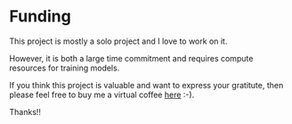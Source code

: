 # Funding

This project is mostly a solo project and I love to work on it.

However, it is both a large time commitment and requires compute resources for training models.

If you think this project is valuable and want to express your gratitute, then please feel free to buy me a virtual coffee [here](https://ko-fi.com/martin_l) :-).

Thanks!!